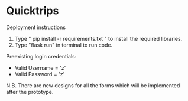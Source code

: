 # Quicktrips

Deployment instructions
1. Type " pip install -r requirements.txt " to install the required libraries.
2. Type "flask run" in terminal to run code.

Preexisting login credentials:
- Valid Username = 'z'
- Valid Password = 'z'



N.B. There are new designs for all the forms which will be implemented after the prototype.




